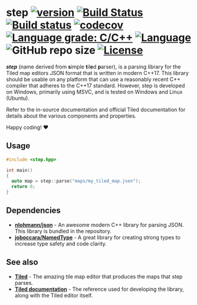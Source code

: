 # step [![version](https://img.shields.io/badge/version-0.2.0-red.svg)](https://semver.org) [![Build Status](https://travis-ci.org/albin-johansson/Centurion.svg?branch=master)](https://travis-ci.org/albin-johansson/step) [![Build status](https://ci.appveyor.com/api/projects/status/0ijia28k5u95ro1r?svg=true)](https://ci.appveyor.com/project/AlbinJohansson/step) [![codecov](https://codecov.io/gh/albin-johansson/step/branch/master/graph/badge.svg)](https://codecov.io/gh/albin-johansson/step) [![Language grade: C/C++](https://img.shields.io/lgtm/grade/cpp/g/albin-johansson/step.svg?logo=lgtm&logoWidth=18)](https://lgtm.com/projects/g/albin-johansson/step/context:cpp) [![Language](https://img.shields.io/badge/C%2B%2B-17-blue.svg)](https://en.wikipedia.org/wiki/C%2B%2B#Standardization) ![GitHub repo size](https://img.shields.io/github/repo-size/albin-johansson/step)  [![License](https://img.shields.io/badge/license-MIT-blue.svg)](https://opensource.org/licenses/MIT)

***step*** (name derived from **s**imple **t**il**e**d **p**arser), is a parsing library for the Tiled map editors JSON format that is written in modern C++17. This library should be usable on any platform that can use a reasonably recent C++ compiler that adheres to the C++17 standard. However, step is developed on Windows, primarily using MSVC, and is tested on Windows and Linux (Ubuntu).

Refer to the in-source documentation and official Tiled documentation for details about the various components and properties.

Happy coding! :heart:

## Usage

```C++
#include <step.hpp>

int main()
{
  auto map = step::parse("maps/my_tiled_map.json");
  return 0;
}
```

## Dependencies

* [**nlohmann/json**](https://github.com/nlohmann/json) - An awesome modern C++ library for parsing JSON. This library is bundled in the repository.
* [**joboccara/NamedType**](https://github.com/joboccara/NamedType) - A great library for
 creating strong types to increase type safety and code clarity.

## See also

* [**Tiled**](https://github.com/bjorn/tiled) - The amazing tile map editor that produces the maps that step parses.
* [**Tiled documentation**](https://doc.mapeditor.org/en/stable/) - The reference used for developing the library, along with the Tiled editor itself.
